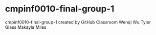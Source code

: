 # cmpinf0010-final-group-1
cmpinf0010-final-group-1 created by GitHub Classroom
Wenqi Wu
Tyler Glass
Makayla Miles
